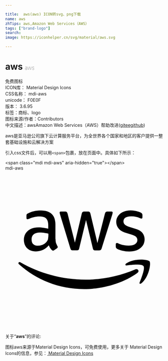 ```yaml
---

title:  aws(aws) ICON转svg、png下载
name: aws
zhTips: aws,Amazon Web Services（AWS）
tags: ["brand-logo"]
search: 
image: https://iconhelper.cn/svg/material/aws.svg

---
```


# aws  <small style="font-size: 60%;font-weight: 100">aws</small>


<div class="detail-page">
<p>
<span><span class="badge-success badge">免费图标</span> </span>
<br/>
<span>
ICON库：
<span class="badge-secondary badge">Material Design Icons</span> 
</span>
<br/>
<span>
CSS名称：
<span class="badge-secondary badge">mdi-aws</span> 
</span>
<br/>
<span>
unicode：
<span class="badge-secondary badge">F0E0F</span> 
<copy-btn content='F0E0F' btn-title=""></copy-btn>
<copy-btn :content='String.fromCodePoint(parseInt("F0E0F", 16))' btn-title="复制U"></copy-btn>
</span>
<br/>
<span>
版本：
<span class="badge-secondary badge">3.6.95</span> 
</span><br/><span>标签：<span class="badge-light badge"><router-link to="/tags/brand-logo.html">商标、logo</router-link></span></span>
<br/>
<span>图标来源/作者：<span class="badge-light badge">Contributors</span></span> 
<br/>
<span class="zh-detail">中文描述：<span class="badge-primary badge">aws</span><span class="badge-primary badge">Amazon Web Services（AWS）</span><span class="help-link"><span>帮助改进</span>(<a href="https://gitee.com/liuwave/icon-helper/edit/master/json/material/aws.json" target="_blank" rel="noopener noreferrer">gitee</a><a href="https://github.com/liuwave/icon-helper/edit/master/json/material/aws.json" target="_blank" rel="noopener noreferrer">github</a></span>)</span><br/>
</p>
</div><div class="description description alert alert-light">aws是亚马逊公司旗下云计算服务平台，为全世界各个国家和地区的客户提供一整套基础设施和云解决方案</div>
<div class="alert alert-dark">
  <i class="mdi mdi-aws mdi-48px"></i>
  <i class="mdi mdi-aws mdi-36px"></i>
  <i class="mdi mdi-aws mdi-24px"></i>
  <i class="mdi mdi-aws mdi-18px"></i>
</div>
<div>
  <p>引入css文件后，可以用<code>&lt;span&gt;</code>包裹，放在页面中。具体如下所示：    
  </p>
  <div class="alert alert-primary" style="font-size: 14px">
    &lt;span class="mdi mdi-aws" aria-hidden="true"&gt;&lt;/span&gt;
    <copy-btn content='<span class="mdi mdi-aws" aria-hidden="true"></span>'></copy-btn>
  </div>
  <div class="alert alert-secondary">
    <i class="mdi mdi-aws"
    style="font-size: 24px"
    aria-hidden="true"></i> mdi-aws
    <copy-btn content="mdi-aws" btn-title="复制图标名称"></copy-btn>
  </div>
</div>
<div id="svg" class="svg-wrap">
<svg xmlns="http://www.w3.org/2000/svg" viewBox="0 0 24 24"><path d="M7.64,10.38C7.64,10.63 7.66,10.83 7.71,11C7.76,11.12 7.83,11.28 7.92,11.46C7.96,11.5 7.97,11.56 7.97,11.61C7.97,11.68 7.93,11.74 7.84,11.81L7.42,12.09C7.36,12.13 7.3,12.15 7.25,12.15C7.18,12.15 7.12,12.11 7.05,12.05C6.96,11.95 6.88,11.85 6.81,11.74C6.75,11.63 6.68,11.5 6.61,11.35C6.09,11.96 5.44,12.27 4.65,12.27C4.09,12.27 3.65,12.11 3.32,11.79C3,11.47 2.83,11.04 2.83,10.5C2.83,9.95 3.03,9.5 3.43,9.14C3.84,8.8 4.38,8.62 5.06,8.62C5.29,8.62 5.5,8.64 5.77,8.68C6,8.71 6.27,8.76 6.53,8.82V8.34C6.53,7.83 6.43,7.5 6.22,7.27C6,7.06 5.65,6.97 5.14,6.97C4.9,6.97 4.66,7 4.42,7.05C4.17,7.11 3.93,7.18 3.7,7.28C3.59,7.32 3.5,7.35 3.47,7.36C3.42,7.38 3.39,7.38 3.36,7.38C3.27,7.38 3.22,7.32 3.22,7.18V6.85C3.22,6.75 3.23,6.67 3.27,6.62C3.3,6.57 3.36,6.53 3.45,6.5C3.69,6.36 3.96,6.26 4.29,6.18C4.62,6.09 4.96,6.05 5.33,6.05C6.12,6.05 6.7,6.23 7.07,6.59C7.44,6.95 7.62,7.5 7.62,8.23V10.38H7.64M4.94,11.4C5.16,11.4 5.38,11.36 5.62,11.28C5.86,11.2 6.07,11.05 6.25,10.85C6.36,10.72 6.44,10.58 6.5,10.42C6.5,10.26 6.55,10.07 6.55,9.84V9.57C6.35,9.5 6.15,9.5 5.93,9.45C5.72,9.43 5.5,9.41 5.31,9.41C4.86,9.41 4.54,9.5 4.32,9.68C4.1,9.86 4,10.11 4,10.44C4,10.76 4.07,11 4.24,11.15C4.4,11.32 4.63,11.4 4.94,11.4M10.28,12.11C10.16,12.11 10.08,12.09 10,12.05C9.97,12 9.92,11.91 9.88,11.79L8.32,6.65C8.28,6.5 8.26,6.43 8.26,6.38C8.26,6.27 8.31,6.21 8.42,6.21H9.07C9.2,6.21 9.29,6.23 9.33,6.28C9.39,6.32 9.43,6.41 9.47,6.54L10.58,10.94L11.62,6.54C11.65,6.41 11.69,6.32 11.75,6.28C11.8,6.24 11.89,6.21 12,6.21H12.55C12.67,6.21 12.76,6.23 12.81,6.28C12.86,6.32 12.91,6.41 12.94,6.54L14,11L15.14,6.54C15.18,6.41 15.23,6.32 15.27,6.28C15.33,6.24 15.41,6.21 15.53,6.21H16.15C16.26,6.21 16.32,6.27 16.32,6.38C16.32,6.41 16.31,6.45 16.3,6.5C16.3,6.5 16.28,6.58 16.26,6.65L14.65,11.79C14.61,11.93 14.57,12 14.5,12.05C14.46,12.09 14.37,12.12 14.26,12.12H13.69C13.56,12.12 13.5,12.1 13.42,12.05C13.37,12 13.32,11.92 13.3,11.79L12.27,7.5L11.24,11.78C11.21,11.91 11.17,12 11.12,12.05C11.06,12.09 10.97,12.11 10.85,12.11H10.28M18.83,12.29C18.5,12.29 18.13,12.25 17.8,12.17C17.47,12.09 17.21,12 17.04,11.91C16.93,11.85 16.86,11.78 16.83,11.72C16.8,11.66 16.79,11.6 16.79,11.54V11.2C16.79,11.06 16.84,11 16.94,11C17,11 17,11 17.06,11C17.1,11 17.16,11.05 17.23,11.08C17.45,11.18 17.7,11.26 17.96,11.31C18.23,11.36 18.5,11.39 18.75,11.39C19.17,11.39 19.5,11.32 19.72,11.17C19.95,11 20.07,10.81 20.07,10.54C20.07,10.35 20,10.2 19.89,10.07C19.77,9.95 19.54,9.83 19.22,9.73L18.25,9.43C17.77,9.27 17.41,9.05 17.19,8.75C16.97,8.46 16.86,8.13 16.86,7.78C16.86,7.5 16.92,7.26 17.04,7.05C17.16,6.83 17.32,6.65 17.5,6.5C17.72,6.35 17.94,6.24 18.21,6.16C18.47,6.08 18.75,6.04 19.05,6.04C19.19,6.04 19.34,6.05 19.5,6.07C19.64,6.09 19.78,6.12 19.92,6.14C20.06,6.18 20.18,6.21 20.3,6.25C20.42,6.29 20.5,6.33 20.58,6.37C20.67,6.42 20.74,6.47 20.78,6.53C20.82,6.59 20.84,6.66 20.84,6.75V7.07C20.84,7.21 20.79,7.28 20.69,7.28C20.64,7.28 20.55,7.25 20.43,7.2C20.06,7.03 19.63,6.94 19.16,6.94C18.78,6.94 18.5,7 18.27,7.13C18.07,7.25 17.96,7.45 17.96,7.72C17.96,7.91 18.03,8.07 18.16,8.19C18.29,8.32 18.54,8.44 18.89,8.56L19.84,8.86C20.32,9 20.66,9.22 20.87,9.5C21.07,9.77 21.17,10.08 21.17,10.43C21.17,10.71 21.11,10.97 21,11.2C20.88,11.42 20.72,11.62 20.5,11.78C20.31,11.95 20.06,12.07 19.78,12.16C19.5,12.25 19.16,12.29 18.83,12.29M20.08,15.53C17.89,17.14 14.71,18 12,18C8.15,18 4.7,16.58 2.09,14.23C1.88,14.04 2.07,13.79 2.32,13.94C5.14,15.57 8.61,16.56 12.21,16.56C14.64,16.56 17.31,16.06 19.76,15C20.13,14.85 20.44,15.26 20.08,15.53M21,14.5C20.71,14.13 19.14,14.32 18.43,14.4C18.22,14.43 18.19,14.24 18.38,14.1C19.63,13.23 21.69,13.5 21.92,13.77C22.16,14.07 21.86,16.13 20.69,17.11C20.5,17.26 20.33,17.18 20.41,17C20.68,16.32 21.27,14.84 21,14.5Z" /></svg>
</div>
<detail full-name='mdi-aws'></detail>
<div class="icon-detail__container">
<p>关于“<b>aws</b>”的评论:</p>
</div>
<Vssue title="关于“aws”的评论" />    
<div><p>图标aws来源于Material Design Icons，可免费使用，更多关于 Material Design Icons的信息，参见：<a target="_blank" href="https://iconhelper.cn/material.html"> Material Design Icons</a>
</p></div>
